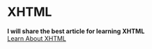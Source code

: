 # XHTML
**I will share the best article for learning XHTML**<br>
[Learn About  XHTML](https://www.bitdegree.org/learn/what-is-xhtml)